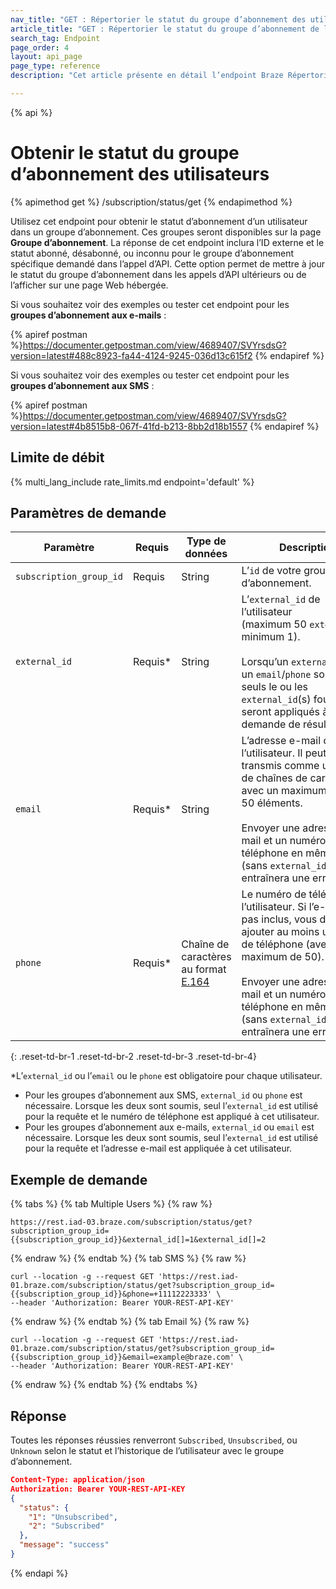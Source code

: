```yaml
---
nav_title: "GET : Répertorier le statut du groupe d’abonnement des utilisateurs"
article_title: "GET : Répertorier le statut du groupe d’abonnement de l’utilisateur"
search_tag: Endpoint
page_order: 4
layout: api_page
page_type: reference
description: "Cet article présente en détail l’endpoint Braze Répertorier le statut du groupe d’abonnement des utilisateurs."

---
```

{% api %}
# Obtenir le statut du groupe d’abonnement des utilisateurs
{% apimethod get %}
/subscription/status/get
{% endapimethod %}

Utilisez cet endpoint pour obtenir le statut d’abonnement d’un utilisateur dans un groupe d’abonnement. Ces groupes seront disponibles sur la page **Groupe d’abonnement**. La réponse de cet endpoint inclura l’ID externe et le statut abonné, désabonné, ou inconnu pour le groupe d’abonnement spécifique demandé dans l’appel d’API. Cette option permet de mettre à jour le statut du groupe d’abonnement dans les appels d’API ultérieurs ou de l’afficher sur une page Web hébergée.

Si vous souhaitez voir des exemples ou tester cet endpoint pour les **groupes d’abonnement aux e-mails** :

{% apiref postman %}https://documenter.getpostman.com/view/4689407/SVYrsdsG?version=latest#488c8923-fa44-4124-9245-036d13c615f2 {% endapiref %}

Si vous souhaitez voir des exemples ou tester cet endpoint pour les **groupes d’abonnement aux SMS** :

{% apiref postman %}https://documenter.getpostman.com/view/4689407/SVYrsdsG?version=latest#4b8515b8-067f-41fd-b213-8bb2d18b1557 {% endapiref %}

## Limite de débit

{% multi_lang_include rate_limits.md endpoint='default' %}

## Paramètres de demande

| Paramètre | Requis | Type de données | Description |
|---|---|---|---|
| `subscription_group_id`  | Requis | String | L’`id` de votre groupe d’abonnement. |
| `external_id`  |  Requis* | String | L’`external_id` de l’utilisateur (maximum 50 `external_ids`, minimum 1). <br><br>Lorsqu’un `external_id` et un `email`/`phone` sont soumis, seuls le ou les `external_id`(s) fournis seront appliqués à la demande de résultat. |
| `email` | Requis* | String | L’adresse e-mail de l’utilisateur. Il peut être transmis comme un tableau de chaînes de caractères avec un maximum de 50 éléments.<br><br> Envoyer une adresse e-mail et un numéro de téléphone en même temps (sans `external_id`) entraînera une erreur. |
| `phone` | Requis* | Chaîne de caractères au format [E.164](https://en.wikipedia.org/wiki/E.164) | Le numéro de téléphone de l’utilisateur. Si l’e-mail n’est pas inclus, vous devez ajouter au moins un numéro de téléphone (avec un maximum de 50).<br><br> Envoyer une adresse e-mail et un numéro de téléphone en même temps (sans `external_id`) entraînera une erreur. |
{: .reset-td-br-1 .reset-td-br-2 .reset-td-br-3  .reset-td-br-4}

*L’`external_id` ou l’`email` ou le `phone` est obligatoire pour chaque utilisateur.

- Pour les groupes d’abonnement aux SMS, `external_id` ou `phone` est nécessaire.  Lorsque les deux sont soumis, seul l’`external_id` est utilisé pour la requête et le numéro de téléphone est appliqué à cet utilisateur.
- Pour les groupes d’abonnement aux e-mails, `external_id` ou `email` est nécessaire.  Lorsque les deux sont soumis, seul l’`external_id` est utilisé pour la requête et l’adresse e-mail est appliquée à cet utilisateur.

## Exemple de demande 

{% tabs %}
{% tab Multiple Users %}
{% raw %}
```
https://rest.iad-03.braze.com/subscription/status/get?subscription_group_id={{subscription_group_id}}&external_id[]=1&external_id[]=2
```
{% endraw %}
{% endtab %}
{% tab SMS %}
{% raw %}
```
curl --location -g --request GET 'https://rest.iad-01.braze.com/subscription/status/get?subscription_group_id={{subscription_group_id}}&phone=+11112223333' \
--header 'Authorization: Bearer YOUR-REST-API-KEY'
```
{% endraw %}
{% endtab %}
{% tab Email %}
{% raw %}
```
curl --location -g --request GET 'https://rest.iad-01.braze.com/subscription/status/get?subscription_group_id={{subscription_group_id}}&email=example@braze.com' \
--header 'Authorization: Bearer YOUR-REST-API-KEY'
```
{% endraw %}
{% endtab %}
{% endtabs %}

## Réponse

Toutes les réponses réussies renverront `Subscribed`, `Unsubscribed`, ou `Unknown` selon le statut et l’historique de l’utilisateur avec le groupe d’abonnement.

```json
Content-Type: application/json
Authorization: Bearer YOUR-REST-API-KEY
{
  "status": {
    "1": "Unsubscribed",
    "2": "Subscribed"
  },
  "message": "success"
}
```

{% endapi %}
